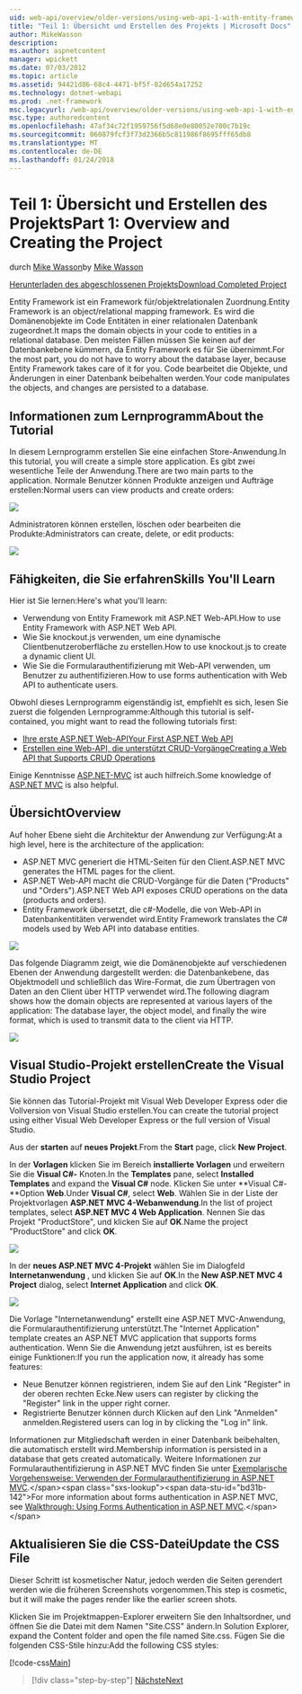 ```yaml
---
uid: web-api/overview/older-versions/using-web-api-1-with-entity-framework-5/using-web-api-with-entity-framework-part-1
title: "Teil 1: Übersicht und Erstellen des Projekts | Microsoft Docs"
author: MikeWasson
description: 
ms.author: aspnetcontent
manager: wpickett
ms.date: 07/03/2012
ms.topic: article
ms.assetid: 94421d86-68c4-4471-bf5f-82d654a17252
ms.technology: dotnet-webapi
ms.prod: .net-framework
msc.legacyurl: /web-api/overview/older-versions/using-web-api-1-with-entity-framework-5/using-web-api-with-entity-framework-part-1
msc.type: authoredcontent
ms.openlocfilehash: 47af34c72f1959756f5d68e0e80052e700c7b19c
ms.sourcegitcommit: 060879fcf3f73d2366b5c811986f8695fff65db8
ms.translationtype: MT
ms.contentlocale: de-DE
ms.lasthandoff: 01/24/2018
---
```

<a name="part-1-overview-and-creating-the-project"></a><span data-ttu-id="bd31b-102">Teil 1: Übersicht und Erstellen des Projekts</span><span class="sxs-lookup"><span data-stu-id="bd31b-102">Part 1: Overview and Creating the Project</span></span>
====================
<span data-ttu-id="bd31b-103">durch [Mike Wasson](https://github.com/MikeWasson)</span><span class="sxs-lookup"><span data-stu-id="bd31b-103">by [Mike Wasson](https://github.com/MikeWasson)</span></span>

[<span data-ttu-id="bd31b-104">Herunterladen des abgeschlossenen Projekts</span><span class="sxs-lookup"><span data-stu-id="bd31b-104">Download Completed Project</span></span>](http://code.msdn.microsoft.com/ASP-NET-Web-API-with-afa30545)

<span data-ttu-id="bd31b-105">Entity Framework ist ein Framework für/objektrelationalen Zuordnung.</span><span class="sxs-lookup"><span data-stu-id="bd31b-105">Entity Framework is an object/relational mapping framework.</span></span> <span data-ttu-id="bd31b-106">Es wird die Domänenobjekte im Code Entitäten in einer relationalen Datenbank zugeordnet.</span><span class="sxs-lookup"><span data-stu-id="bd31b-106">It maps the domain objects in your code to entities in a relational database.</span></span> <span data-ttu-id="bd31b-107">Den meisten Fällen müssen Sie keinen auf der Datenbankebene kümmern, da Entity Framework es für Sie übernimmt.</span><span class="sxs-lookup"><span data-stu-id="bd31b-107">For the most part, you do not have to worry about the database layer, because Entity Framework takes care of it for you.</span></span> <span data-ttu-id="bd31b-108">Code bearbeitet die Objekte, und Änderungen in einer Datenbank beibehalten werden.</span><span class="sxs-lookup"><span data-stu-id="bd31b-108">Your code manipulates the objects, and changes are persisted to a database.</span></span>

## <a name="about-the-tutorial"></a><span data-ttu-id="bd31b-109">Informationen zum Lernprogramm</span><span class="sxs-lookup"><span data-stu-id="bd31b-109">About the Tutorial</span></span>

<span data-ttu-id="bd31b-110">In diesem Lernprogramm erstellen Sie eine einfachen Store-Anwendung.</span><span class="sxs-lookup"><span data-stu-id="bd31b-110">In this tutorial, you will create a simple store application.</span></span> <span data-ttu-id="bd31b-111">Es gibt zwei wesentliche Teile der Anwendung.</span><span class="sxs-lookup"><span data-stu-id="bd31b-111">There are two main parts to the application.</span></span> <span data-ttu-id="bd31b-112">Normale Benutzer können Produkte anzeigen und Aufträge erstellen:</span><span class="sxs-lookup"><span data-stu-id="bd31b-112">Normal users can view products and create orders:</span></span>

![](using-web-api-with-entity-framework-part-1/_static/image1.png)

<span data-ttu-id="bd31b-113">Administratoren können erstellen, löschen oder bearbeiten die Produkte:</span><span class="sxs-lookup"><span data-stu-id="bd31b-113">Administrators can create, delete, or edit products:</span></span>

![](using-web-api-with-entity-framework-part-1/_static/image2.png)

## <a name="skills-youll-learn"></a><span data-ttu-id="bd31b-114">Fähigkeiten, die Sie erfahren</span><span class="sxs-lookup"><span data-stu-id="bd31b-114">Skills You'll Learn</span></span>

<span data-ttu-id="bd31b-115">Hier ist Sie lernen:</span><span class="sxs-lookup"><span data-stu-id="bd31b-115">Here's what you'll learn:</span></span>

- <span data-ttu-id="bd31b-116">Verwendung von Entity Framework mit ASP.NET Web-API.</span><span class="sxs-lookup"><span data-stu-id="bd31b-116">How to use Entity Framework with ASP.NET Web API.</span></span>
- <span data-ttu-id="bd31b-117">Wie Sie knockout.js verwenden, um eine dynamische Clientbenutzeroberfläche zu erstellen.</span><span class="sxs-lookup"><span data-stu-id="bd31b-117">How to use knockout.js to create a dynamic client UI.</span></span>
- <span data-ttu-id="bd31b-118">Wie Sie die Formularauthentifizierung mit Web-API verwenden, um Benutzer zu authentifizieren.</span><span class="sxs-lookup"><span data-stu-id="bd31b-118">How to use forms authentication with Web API to authenticate users.</span></span>

<span data-ttu-id="bd31b-119">Obwohl dieses Lernprogramm eigenständig ist, empfiehlt es sich, lesen Sie zuerst die folgenden Lernprogramme:</span><span class="sxs-lookup"><span data-stu-id="bd31b-119">Although this tutorial is self-contained, you might want to read the following tutorials first:</span></span>

- [<span data-ttu-id="bd31b-120">Ihre erste ASP.NET Web-API</span><span class="sxs-lookup"><span data-stu-id="bd31b-120">Your First ASP.NET Web API</span></span>](../../getting-started-with-aspnet-web-api/tutorial-your-first-web-api.md)
- [<span data-ttu-id="bd31b-121">Erstellen eine Web-API, die unterstützt CRUD-Vorgänge</span><span class="sxs-lookup"><span data-stu-id="bd31b-121">Creating a Web API that Supports CRUD Operations</span></span>](../creating-a-web-api-that-supports-crud-operations.md)

<span data-ttu-id="bd31b-122">Einige Kenntnisse [ASP.NET-MVC](../../../../mvc/index.md) ist auch hilfreich.</span><span class="sxs-lookup"><span data-stu-id="bd31b-122">Some knowledge of [ASP.NET MVC](../../../../mvc/index.md) is also helpful.</span></span>

## <a name="overview"></a><span data-ttu-id="bd31b-123">Übersicht</span><span class="sxs-lookup"><span data-stu-id="bd31b-123">Overview</span></span>

<span data-ttu-id="bd31b-124">Auf hoher Ebene sieht die Architektur der Anwendung zur Verfügung:</span><span class="sxs-lookup"><span data-stu-id="bd31b-124">At a high level, here is the architecture of the application:</span></span>

- <span data-ttu-id="bd31b-125">ASP.NET MVC generiert die HTML-Seiten für den Client.</span><span class="sxs-lookup"><span data-stu-id="bd31b-125">ASP.NET MVC generates the HTML pages for the client.</span></span>
- <span data-ttu-id="bd31b-126">ASP.NET Web-API macht die CRUD-Vorgänge für die Daten ("Products" und "Orders").</span><span class="sxs-lookup"><span data-stu-id="bd31b-126">ASP.NET Web API exposes CRUD operations on the data (products and orders).</span></span>
- <span data-ttu-id="bd31b-127">Entity Framework übersetzt, die c#-Modelle, die von Web-API in Datenbankentitäten verwendet wird.</span><span class="sxs-lookup"><span data-stu-id="bd31b-127">Entity Framework translates the C# models used by Web API into database entities.</span></span>

![](using-web-api-with-entity-framework-part-1/_static/image3.png)

<span data-ttu-id="bd31b-128">Das folgende Diagramm zeigt, wie die Domänenobjekte auf verschiedenen Ebenen der Anwendung dargestellt werden: die Datenbankebene, das Objektmodell und schließlich das Wire-Format, die zum Übertragen von Daten an den Client über HTTP verwendet wird.</span><span class="sxs-lookup"><span data-stu-id="bd31b-128">The following diagram shows how the domain objects are represented at various layers of the application: The database layer, the object model, and finally the wire format, which is used to transmit data to the client via HTTP.</span></span>

![](using-web-api-with-entity-framework-part-1/_static/image4.png)

## <a name="create-the-visual-studio-project"></a><span data-ttu-id="bd31b-129">Visual Studio-Projekt erstellen</span><span class="sxs-lookup"><span data-stu-id="bd31b-129">Create the Visual Studio Project</span></span>

<span data-ttu-id="bd31b-130">Sie können das Tutorial-Projekt mit Visual Web Developer Express oder die Vollversion von Visual Studio erstellen.</span><span class="sxs-lookup"><span data-stu-id="bd31b-130">You can create the tutorial project using either Visual Web Developer Express or the full version of Visual Studio.</span></span>

<span data-ttu-id="bd31b-131">Aus der **starten** auf **neues Projekt**.</span><span class="sxs-lookup"><span data-stu-id="bd31b-131">From the **Start** page, click **New Project**.</span></span>

<span data-ttu-id="bd31b-132">In der **Vorlagen** klicken Sie im Bereich **installierte Vorlagen** und erweitern Sie die **Visual C#-** Knoten.</span><span class="sxs-lookup"><span data-stu-id="bd31b-132">In the **Templates** pane, select **Installed Templates** and expand the **Visual C#** node.</span></span> <span data-ttu-id="bd31b-133">Klicken Sie unter **Visual C#-**Option **Web**.</span><span class="sxs-lookup"><span data-stu-id="bd31b-133">Under **Visual C#**, select **Web**.</span></span> <span data-ttu-id="bd31b-134">Wählen Sie in der Liste der Projektvorlagen **ASP.NET MVC 4-Webanwendung**.</span><span class="sxs-lookup"><span data-stu-id="bd31b-134">In the list of project templates, select **ASP.NET MVC 4 Web Application**.</span></span> <span data-ttu-id="bd31b-135">Nennen Sie das Projekt "ProductStore", und klicken Sie auf **OK**.</span><span class="sxs-lookup"><span data-stu-id="bd31b-135">Name the project "ProductStore" and click **OK**.</span></span>

![](using-web-api-with-entity-framework-part-1/_static/image5.png)

<span data-ttu-id="bd31b-136">In der **neues ASP.NET MVC 4-Projekt** wählen Sie im Dialogfeld **Internetanwendung** , und klicken Sie auf **OK**.</span><span class="sxs-lookup"><span data-stu-id="bd31b-136">In the **New ASP.NET MVC 4 Project** dialog, select **Internet Application** and click **OK**.</span></span>

![](using-web-api-with-entity-framework-part-1/_static/image6.png)

<span data-ttu-id="bd31b-137">Die Vorlage "Internetanwendung" erstellt eine ASP.NET MVC-Anwendung, die Formularauthentifizierung unterstützt.</span><span class="sxs-lookup"><span data-stu-id="bd31b-137">The "Internet Application" template creates an ASP.NET MVC application that supports forms authentication.</span></span> <span data-ttu-id="bd31b-138">Wenn Sie die Anwendung jetzt ausführen, ist es bereits einige Funktionen:</span><span class="sxs-lookup"><span data-stu-id="bd31b-138">If you run the application now, it already has some features:</span></span>

- <span data-ttu-id="bd31b-139">Neue Benutzer können registrieren, indem Sie auf den Link "Register" in der oberen rechten Ecke.</span><span class="sxs-lookup"><span data-stu-id="bd31b-139">New users can register by clicking the "Register" link in the upper right corner.</span></span>
- <span data-ttu-id="bd31b-140">Registrierte Benutzer können durch Klicken auf den Link "Anmelden" anmelden.</span><span class="sxs-lookup"><span data-stu-id="bd31b-140">Registered users can log in by clicking the "Log in" link.</span></span>

<span data-ttu-id="bd31b-141">Informationen zur Mitgliedschaft werden in einer Datenbank beibehalten, die automatisch erstellt wird.</span><span class="sxs-lookup"><span data-stu-id="bd31b-141">Membership information is persisted in a database that gets created automatically.</span></span> <span data-ttu-id="bd31b-142">Weitere Informationen zur Formularauthentifizierung in ASP.NET MVC finden Sie unter [Exemplarische Vorgehensweise: Verwenden der Formularauthentifizierung in ASP.NET MVC](https://msdn.microsoft.com/library/ff398049(VS.98).aspx).</span><span class="sxs-lookup"><span data-stu-id="bd31b-142">For more information about forms authentication in ASP.NET MVC, see [Walkthrough: Using Forms Authentication in ASP.NET MVC](https://msdn.microsoft.com/library/ff398049(VS.98).aspx).</span></span>

## <a name="update-the-css-file"></a><span data-ttu-id="bd31b-143">Aktualisieren Sie die CSS-Datei</span><span class="sxs-lookup"><span data-stu-id="bd31b-143">Update the CSS File</span></span>

<span data-ttu-id="bd31b-144">Dieser Schritt ist kosmetischer Natur, jedoch werden die Seiten gerendert werden wie die früheren Screenshots vorgenommen.</span><span class="sxs-lookup"><span data-stu-id="bd31b-144">This step is cosmetic, but it will make the pages render like the earlier screen shots.</span></span>

<span data-ttu-id="bd31b-145">Klicken Sie im Projektmappen-Explorer erweitern Sie den Inhaltsordner, und öffnen Sie die Datei mit dem Namen "Site.CSS" ändern.</span><span class="sxs-lookup"><span data-stu-id="bd31b-145">In Solution Explorer, expand the Content folder and open the file named Site.css.</span></span> <span data-ttu-id="bd31b-146">Fügen Sie die folgenden CSS-Stile hinzu:</span><span class="sxs-lookup"><span data-stu-id="bd31b-146">Add the following CSS styles:</span></span>

[!code-css[Main](using-web-api-with-entity-framework-part-1/samples/sample1.css)]

>[!div class="step-by-step"]
[<span data-ttu-id="bd31b-147">Nächste</span><span class="sxs-lookup"><span data-stu-id="bd31b-147">Next</span></span>](using-web-api-with-entity-framework-part-2.md)
